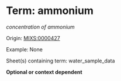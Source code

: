 # Term: ammonium

*concentration of ammonium*

Origin: [MIXS:0000427](https://w3id.org/mixs/0000427)

Example: None

Sheet(s) containing term: water_sample_data

**Optional or context dependent**